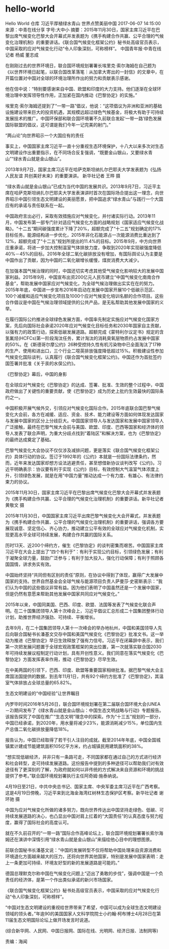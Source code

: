 # hello-world
Hello World 仓库
习近平厚植绿水青山 世界点赞美丽中国
2017-06-07 14:15:00来源：中青在线分享 字号:大中小
摘要：2015年11月30日，国家主席习近平在巴黎出席气候变化巴黎大会开幕式并发表题为《携手构建合作共赢、公平合理的气候变化治理机制》的重要讲话。《联合国气候变化框架公约》秘书处高级官员表示，中国采取的应对气候变化行动“令人印象深刻，可称榜样”。
中国青年报·中青在线记者 杨威 董志成

在刚刚过去的世界环境日，联合国环境规划署署长埃里克·索尔海姆在自己题为《以世界环境日起笔，以联合国改革落笔｜从加拿大寄出的一封信》的文章中，在开篇位置对中国对全球的环境治理所作出的努力和贡献表示感谢。

他在信中说：“特别要感谢来自中国、欧盟和印度的大力支持。他们逐渐在全球环境治理中发挥领导性作用，正加紧在国内推动《巴黎协定》的实施。”

埃里克·索尔海姆还提到了“一带一路”倡议，他说：“这项倡议为非洲和亚洲的基础设施建设带来巨大的投资机遇，其规模远超过绿色气候基金，将极大有助于可持续发展技术的推广。中国环保部和联合国环境署不久前联合发起‘一带一路’绿色发展国际联盟的倡议，这可谓是我们今年一记完美的射门。”

“两山论”向世界昭示一个大国应有的责任

事实上，中国国家主席习近平一直十分重视生态环境保护，十八大以来多次对生态文明建设作出重要指示，在不同场合反复强调，“既要金山银山，又要绿水青山”“绿水青山就是金山银山”。



2013年9月7日，国家主席习近平在哈萨克斯坦纳扎尔巴耶夫大学发表题为《弘扬人民友谊 共创美好未来》的重要演讲。 新华社记者 王晔 摄

“绿水青山就是金山银山”已成为当代中国的发展共识。2013年9月7日，习近平主席在哈萨克斯坦纳扎尔巴耶夫大学发表演讲时首次在国际场合提出这一理念，向世界昭示中国引领生态文明建设的美丽愿景，把中国追求“绿水青山”与践行一个大国应有的承诺与责任联系在一起。

中国政府言出必行，采取有效措施应对气候变化，并付诸实际行动。2013年11月，中国发布第一部专门针对适应气候变化方面的战略规划《国家适应气候变化战略》。“十二五”期间碳强度累计下降了20%，超额完成了“十二五”规划确定的17%目标任务。能源结构进一步优化，2015年非化石能源占一次能源消费比重达到了12%，超额完成了“十二五”规划所提出的11.4%的目标。2015年9月，中方向世界庄重承诺，将进一步加大控制温室气体排放力度，争取到2020年实现碳强度降低40%－45%的目标。2016年全球二氧化碳排放没有增加，有国际舆论认为主要是中国作出了贡献，因为中国的二氧化碳增长缓慢，煤炭消费大大减少。

在加强本国气候治理的同时，中国还切实考虑其他受气候变化影响较大的发展中国家利益。2015年9月，中国宣布出资200亿元人民币建立“中国气候变化南南合作基金”，帮助发展中国家应对气候变化，为全球气候治理做出实实在在的努力。2015年年底，中国进一步宣布2016年启动在发展中国家开展10个低碳示范区、100个减缓和适应气候变化项目及1000个应对气候变化培训名额的合作项目。这些合作倡议是中国在气候治理领域提供的公共产品，是无私帮助其他发展中国家的义举。

在履行国际公约推进全球绿色发展方面，中国率先制定实施应对气候变化国家方案，先后向国际社会承诺2020年应对气候变化目标任务和2030年国家自主贡献，以强有力的政策行动，探索低碳发展道路。超额完成《蒙特利尔议定书》规定的含氢氟烃(HCFCs)第一阶段淘汰任务，累计淘汰的消耗臭氧层物质约占发展中国家的50%。在《斯德哥尔摩公约》26种受控持久性有机污染物中已全面淘汰了17种的生产、使用和进出口，三个行业二噁英排放强度降低超过15%。积极建设性参加气候变化国际谈判，认真履行《联合国气候变化框架公约》。中国还作为首批签约国签署并批准《关于汞的水俣公约》。

《巴黎协定》幕后，中国的身影

在全球应对气候变化《巴黎协定》的达成、签署、批准、生效的整个过程中，中国政府做出了关键性的重要贡献，使《巴黎协定》成为历史上批约生效最快的国际条约之一。

中国积极开展气候外交，引领应对气候变化国际合作。2015年底联合国巴黎气候变化大会前，各方在减缓、适应、资金、技术、能力建设等方面如何体现发达国家与发展中国家的区分上分歧巨大。中国国家领导人与发达国家和发展中国家领导人广泛接触，最终在巴黎气候大会前与美国、欧盟、印度、巴西等国家和经济体的领导人发表了联合声明，为重大分歧点找到“着陆区”和解决方案，也为《巴黎协定》的最终达成奠定了基础。

巴黎气候变化大会协议不仅仅涉及减排问题，更是落实《联合国气候变化框架公约》具体行动的协议。签订于1992年的《公约》本就是一份国际法律条约，然而，近年来发达国家却想方设法逃避责任，甚至想借新协议谈判改写《公约》。习近平明确表示：协议要有利于实现《公约》目标，有效控制大气温室气体浓度上升，引领绿色发展，就是在用“中国力量”推动达成一个有力度、有雄心、有法律约束力的协议。



2015年11月30日，国家主席习近平在巴黎出席气候变化巴黎大会开幕式并发表题为《携手构建合作共赢、公平合理的气候变化治理机制》的重要讲话。新华社记者 黄敬文 摄

2015年11月30日，中国国家主席习近平出席巴黎气候变化大会开幕式，并发表题为《携手构建合作共赢、公平合理的气候变化治理机制》的重要讲话，强调各方要展现诚意、坚定信心、齐心协力，推动建立公平有效的全球应对气候变化机制，实现更高水平全球可持续发展，构建合作共赢的国际关系。

历时13天、近200个缔约方，催生《巴黎协定》的谈判密集而艰苦。中国国家主席习近平在大会上提出了“四个有利于”：有利于实现公约目标，引领绿色发展；有利于凝聚全球力量，鼓励广泛参与；有利于加大投入，强化行动保障；有利于照顾各国国情，讲求务实有效。

中国始终坚持“共同但有区别的责任”原则，在协议中得到了体现，赢得广大发展中国家的支持。世界自然基金会全球气候与能源项目负责人萨曼莎·史密斯表示：“我们认为中国的这些倡议非常有益。因为他们表明了中国虽然还是一个发展中国家，但是仍然有意愿来帮助其他发展中国家共同应对气候变化。”

2015年以来，中国同美国、巴西、印度、欧盟、法国等发表了气候变化联合声明。在二十国集团领导人第十次峰会上，习近平倡议汇总形成二十国集团整体行动计划，助推世界经济强劲、可持续、平衡增长。

去年9月，在二十国集团领导人第十一次峰会的举办地杭州，中国和美国领导人先后向联合国秘书长潘基文交存中国和美国气候变化《巴黎协定》批准文书。这一举动为推进《巴黎协定》早日生效释放了强有力信号。习近平在闭幕辞中表示，我们第一次把发展问题置于全球宏观政策框架的突出位置，第一次就落实联合国2030年可持续发展议程制定行动计划，具有开创性意义。我们同意在落实气候变化《巴黎协定》方面发挥表率作用，推动《巴黎协定》尽早生效。

在中美两国的引领下，巴西、印度、欧盟等重要国家相继批准。据巴黎气候大会主席国法国提供的数据，到去年11月1日，共有92个缔约方批准了《巴黎协定》，其温室气体排放占全球总量的65.82%。

生态文明建设的“中国经验”让世界瞩目

内罗毕时间2016年5月26日，联合国环境规划署在第二届联合国环境大会(UNEA－2)期间发布了《绿水青山就是金山银山：中国生态文明战略与行动》专题报告。该报告探究了中国在推广“生态文明”理念中的探索。作为“十三五”规划的一部分，中国已经承诺，到2020年，用水量将减少23%，能源消耗减少15%，单位国内生产总值二氧化碳排放量降低18%。

报告认为，中国已经取得了若干引人注目的成就。截至2014年年底，中国全国城镇累计建成节能建筑面积105亿平方米，约占城镇民用建筑面积的38%。

“想实现低碳经济，并非只有一条路可走，不同国家都在通过自己的方式进行经济和社会转型，走可持续发展道路。这份报告中提到的多种途径可以帮助我们对有效途径有了更深刻的了解，为政府就如何以非传统的方式解决来自资源和环境的挑战提供了参考。”联合国环境规划署执行主任阿奇姆·施泰纳说。



4月19日至21日，中共中央总书记、国家主席、中央军委主席习近平在广西考察。这是4月19日傍晚，习近平来到北海金海湾红树林生态保护区考察。新华社记者 谢环驰 摄

中国为应对气候变化所做的诸多努力，既向世界传达出中国坚持走绿色、低碳、可持续发展道路的决心，也凸显出中国对肩上扛着的“大国责任”的认真态度与努力程度，赢得了国际社会的高度认可。

就在不久前召开的“一带一路”国际合作高峰论坛上，联合国环境规划署署长索尔海姆还在演讲中深情引用“绿水青山就是金山银山”来描绘他心目中的理想图景。

前联合国秘书长潘基文说：“中国的发展转型不仅将帮助中国处理来自资源消费和环境退化方面越来越大的压力，还将向世界其他国家，特别是发展中国家表明：走上一条更加可持续、环境友好型的新的发展道路是可能的。”

德国总理默克尔称中国在气候变化问题上“迈出了勇敢的步伐”，强调中国是一个负责任的经济体，是第一个作出类似承诺的新兴市场国家。

《联合国气候变化框架公约》秘书处高级官员表示，中国采取的应对气候变化行动“令人印象深刻，可称榜样”。

“中国对生态文明建设的重视给世界带来了希望，中国可以成为全球生态文明建设领域的领头者。”年逾90的美国国家人文科学院院士小约翰·柯布博士4月28日在第11届生态文明国际论坛上做开场发言时说道。

(综合新华网、人民网、中国日报网、国际在线、光明网、经济日报、法制网等)

责编：海闻
